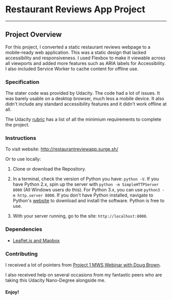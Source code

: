 # Restaurant Reviews App Project
---

## Project Overview

For this project, I converted a static restaurant reviews webpage to a mobile-ready web application. This was a static design that lacked accessibility and responsiveness. I used Flexbox to make it viewable across all viewports and added more features such as ARIA labels for Accessibility. I also included Service Worker to cache content for offline use.

### Specification

The stater code was provided by Udacity. The code had a lot of issues. It was barely usable on a desktop browser, much less a mobile device. It also didn't include any standard accessibility features and it didn't work offline at all.

The Udacity [rubric](https://review.udacity.com/#!/rubrics/1090/view) has a list of all the minimium requirements to complete the project.

### Instructions

To visit website: http://restaurantreviewapp.surge.sh/

Or to use locally:

1. Clone or download the Repository.

2. In a terminal, check the version of Python you have: `python -V`. If you have Python 2.x, spin up the server with `python -m SimpleHTTPServer 8000` (All Windows users do this). For Python 3.x, you can use `python3 -m http.server 8000`. If you don't have Python installed, navigate to Python's [website](https://www.python.org/) to download and install the software. Python is free to use.

3. With your server running, go to the site: `http://localhost:8000`.

### Dependencies

- [Leaflet.js and Mapbox](https://www.mapbox.com)

### Contributing
 
I received a lot of pointers from [Project 1 MWS Webinar with Doug Brown](https://www.youtube.com/watch?v=92dtrNU1GQc).

I also received help on several occasions from my fantastic peers who are taking
this Udacity Nano-Degree alongside me.

#### Enjoy!




